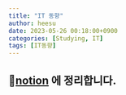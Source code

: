 ```yaml
---
title: "IT 동향"
author: heesu
date: 2023-05-26 00:18:00+0900
categories: [Studying, IT]
tags: [IT동향]
---
```



## 📌[notion](https://enshrined-debt-7a5.notion.site/76627e9a82d5447b828002921ed2e96e?v=9ebd6e626d6049e7b302a581807869a6) 에 정리합니다.<br>


